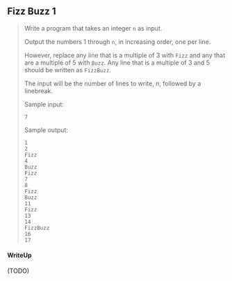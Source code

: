 ## Fizz Buzz 1

> Write a program that takes an integer `n` as input.
> 
> Output the numbers 1 through `n`, in increasing order, one per line.
> 
> However, replace any line that is a multiple of 3 with `Fizz` and any that are a multiple of 5 with `Buzz`. Any line that is a multiple of 3 and 5 should be written as `FizzBuzz`.
> 
> The input will be the number of lines to write, n, followed by a linebreak.
> 
> Sample input:
> ```
> 7
> ```
> Sample output:
> ```
> 1
> 2
> Fizz
> 4
> Buzz
> Fizz
> 7
> 8
> Fizz
> Buzz
> 11
> Fizz
> 13
> 14
> FizzBuzz
> 16
> 17
> ```

#### WriteUp

(TODO)
